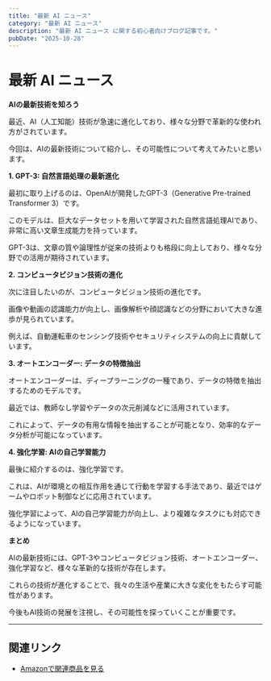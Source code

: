 ```yaml
---
title: "最新 AI ニュース"
category: "最新 AI ニュース"
description: "最新 AI ニュース に関する初心者向けブログ記事です。"
pubDate: "2025-10-28"
---
```


# 最新 AI ニュース

**AIの最新技術を知ろう**

最近、AI（人工知能）技術が急速に進化しており、様々な分野で革新的な使われ方がされています。

今回は、AIの最新技術について紹介し、その可能性について考えてみたいと思います。



**1. GPT-3: 自然言語処理の最新進化**

最初に取り上げるのは、OpenAIが開発したGPT-3（Generative Pre-trained Transformer 3）です。

このモデルは、巨大なデータセットを用いて学習された自然言語処理AIであり、非常に高い文章生成能力を持っています。

GPT-3は、文章の質や論理性が従来の技術よりも格段に向上しており、様々な分野での活用が期待されています。



**2. コンピュータビジョン技術の進化**

次に注目したいのが、コンピュータビジョン技術の進化です。

画像や動画の認識能力が向上し、画像解析や顔認識などの分野において大きな進歩が見られています。

例えば、自動運転車のセンシング技術やセキュリティシステムの向上に貢献しています。



**3. オートエンコーダー: データの特徴抽出**

オートエンコーダーは、ディープラーニングの一種であり、データの特徴を抽出するためのモデルです。

最近では、教師なし学習やデータの次元削減などに活用されています。

これによって、データの有用な情報を抽出することが可能となり、効率的なデータ分析が可能になっています。



**4. 強化学習: AIの自己学習能力**

最後に紹介するのは、強化学習です。

これは、AIが環境との相互作用を通じて行動を学習する手法であり、最近ではゲームやロボット制御などに応用されています。

強化学習によって、AIの自己学習能力が向上し、より複雑なタスクにも対応できるようになっています。



**まとめ**

AIの最新技術には、GPT-3やコンピュータビジョン技術、オートエンコーダー、強化学習など、様々な革新的な技術が存在します。

これらの技術が進化することで、我々の生活や産業に大きな変化をもたらす可能性があります。

今後もAI技術の発展を注視し、その可能性を探っていくことが重要です。



---

## 関連リンク

- [Amazonで関連商品を見る](https://www.amazon.co.jp/s?k=%E6%9C%80%E6%96%B0+AI+%E3%83%8B%E3%83%A5%E3%83%BC%E3%82%B9&tag=autowritehubai-22)
